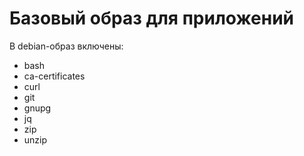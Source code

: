# Базовый образ для приложений

В debian-образ включены:

* bash
* ca-certificates
* curl
* git
* gnupg
* jq
* zip
* unzip
